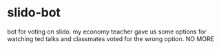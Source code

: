 # slido-bot
bot for voting on slido. my economy teacher gave us some options for watching ted talks and classmates voted for the wrong option. NO MORE
